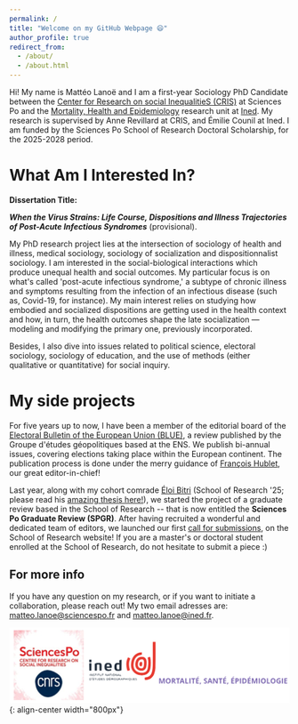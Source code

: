 ```yaml
---
permalink: /
title: "Welcome on my GitHub Webpage 😄"
author_profile: true
redirect_from: 
  - /about/
  - /about.html
---
```


Hi! My name is Mattéo Lanoë and I am a first-year Sociology PhD Candidate between the [Center for Research on social InequalitieS (CRIS)](https://www.sciencespo.fr/cris/en/) at Sciences Po and the [Mortality, Health and Epidemiology](https://mse.site.ined.fr/en/) research unit at [Ined](https://www.ined.fr). My research is supervised by Anne Revillard at CRIS, and Émilie Counil at Ined. I am funded by the Sciences Po School of Research Doctoral Scholarship, for the 2025-2028 period. 

What Am I Interested In? 
======

**Dissertation Title:** 

_**When the Virus Strains: Life Course, Dispositions and Illness Trajectories of Post-Acute Infectious Syndromes**_ (provisional). 

My PhD research project lies at the intersection of sociology of health and illness, medical sociology, sociology of socialization and dispositionnalist sociology. I am interested in the social-biological interactions which produce unequal health and social outcomes. My particular focus is on what's called 'post-acute infectious syndrome,' a subtype of chronic illness and symptoms resulting from the infection of an infectious disease (such as, Covid-19, for instance). My main interest relies on studying how embodied and socialized dispositions are getting used in the health context and how, in turn, the health outcomes shape the late socialization — modeling and modifying the primary one, previously incorporated. 

Besides, I also dive into issues related to political science, electoral sociology, sociology of education, and the use of methods (either qualitative or quantitative) for social inquiry.

My side projects
======

For five years up to now, I have been a member of the editorial board of the [Electoral Bulletin of the European Union (BLUE)](https://geopolitique.eu/numeros/elections-en-europe-2024/), a review published by the Groupe d'études géopolitiques based at the ENS. We publish bi-annual issues, covering elections taking place within the European continent. The publication process is done under the merry guidance of [François Hublet](https://hblt.eu), our great editor-in-chief!

Last year, along with my cohort comrade [Éloi Bitri](https://www.linkedin.com/in/éloi-bitri-893b77338/?originalSubdomain=fr) (School of Research '25; please read his [amazing thesis here!](https://www.sciencespo.fr/ecole-recherche/sites/sciencespo.fr.ecole-recherche/files/BITRI-Eloi.pdf)), we started the project of a graduate review based in the School of Research -- that is now entitled the **Sciences Po Graduate Review (SPGR)**. After having recruited a wonderful and dedicated team of editors, we launched our first [call for submissions](https://www.sciencespo.fr/ecole-recherche/en/news/call-for-contributions-sciences-po-graduate-review/), on the School of Research website! If you are a master's or doctoral student enrolled at the School of Research, do not hesitate to submit a piece :)

For more info
------
If you have any question on my research, or if you want to initiate a collaboration, please reach out! My two email adresses are: [matteo.lanoe@sciencespo.fr](matteo.lanoe@sciencespo.fr) and [matteo.lanoe@ined.fr](matteo.lanoe@ined.fr).

![Illustration of labs logo](/images/github_logo_updated.png){: align-center width="800px"}

